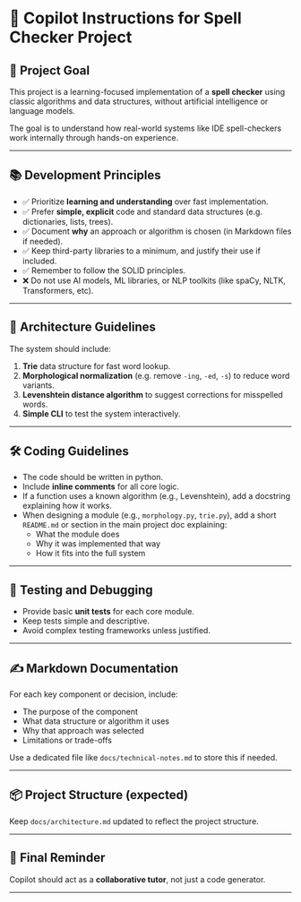 # 🧠 Copilot Instructions for Spell Checker Project

## 🎯 Project Goal
This project is a learning-focused implementation of a **spell checker** using classic algorithms and data structures, without artificial intelligence or language models.

The goal is to understand how real-world systems like IDE spell-checkers work internally through hands-on experience.

---

## 📚 Development Principles

- ✅ Prioritize **learning and understanding** over fast implementation.
- ✅ Prefer **simple, explicit** code and standard data structures (e.g. dictionaries, lists, trees).
- ✅ Document **why** an approach or algorithm is chosen (in Markdown files if needed).
- ✅ Keep third-party libraries to a minimum, and justify their use if included.
- ✅ Remember to follow the SOLID principles.
- ❌ Do not use AI models, ML libraries, or NLP toolkits (like spaCy, NLTK, Transformers, etc).

---

## 🧱 Architecture Guidelines

The system should include:

1. **Trie** data structure for fast word lookup.
2. **Morphological normalization** (e.g. remove `-ing`, `-ed`, `-s`) to reduce word variants.
3. **Levenshtein distance algorithm** to suggest corrections for misspelled words.
4. **Simple CLI** to test the system interactively.

---

## 🛠️ Coding Guidelines

- The code should be written in python.
- Include **inline comments** for all core logic.
- If a function uses a known algorithm (e.g., Levenshtein), add a docstring explaining how it works.
- When designing a module (e.g., `morphology.py`, `trie.py`), add a short `README.md` or section in the main project doc explaining:
  - What the module does
  - Why it was implemented that way
  - How it fits into the full system

---

## 🧪 Testing and Debugging

- Provide basic **unit tests** for each core module.
- Keep tests simple and descriptive.
- Avoid complex testing frameworks unless justified.

---

## ✍️ Markdown Documentation

For each key component or decision, include:
- The purpose of the component
- What data structure or algorithm it uses
- Why that approach was selected
- Limitations or trade-offs

Use a dedicated file like `docs/technical-notes.md` to store this if needed.

---

## 📦 Project Structure (expected)

Keep `docs/architecture.md` updated to reflect the project structure.

---

## 🧠 Final Reminder

Copilot should act as a **collaborative tutor**, not just a code generator.

---
